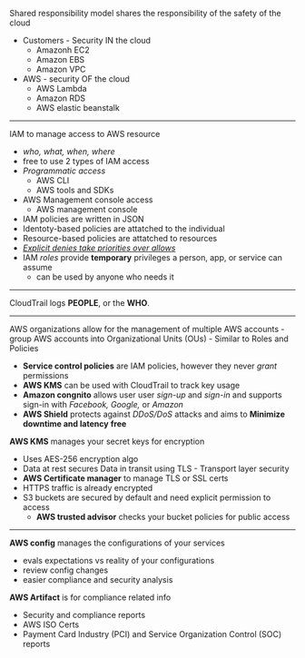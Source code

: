 Shared responsibility model shares the responsibility of the safety of the cloud
- Customers - Security IN the cloud
	- Amazonh EC2
	- Amazon EBS
	- Amazon VPC
- AWS - security OF the cloud
	- AWS Lambda
	- Amazon RDS
	- AWS elastic beanstalk

-----

IAM to manage access to AWS resource
- *who, what, when, where*
- free to use
2 types of IAM access
- *Programmatic access*
	- AWS CLI
	- AWS tools and SDKs
- AWS Management console access
	- AWS management console
- IAM policies are written in JSON
- Identoty-based policies are attatched to the individual
- Resource-based policies are attatched to resources
- *<u>Explicit denies take priorities over allows</u>*
- IAM *roles* provide **temporary** privileges a person, app, or service can assume
	- can be used by anyone who needs it

---

CloudTrail logs **PEOPLE**, or the **WHO**.

***

AWS organizations allow for the management of multiple AWS accounts
	- group AWS accounts into Organizational Units (OUs) 
	- Similar to Roles and Policies
- **Service control policies** are IAM policies, however they never *grant* permissions
- **AWS KMS** can be used with CloudTrail to track key usage
- **Amazon congnito** allows user user *sign-up* and *sign-in* and supports sign-in with *Facebook, Google,* or *Amazon*
- **AWS Shield** protects against *DDoS/DoS* attacks and aims to **Minimize downtime and latency** **free**

**AWS KMS** manages your secret keys for encryption
- Uses AES-256 encryption algo
- Data at rest
secures Data in transit using TLS - Transport layer security
- **AWS Certificate manager** to manage TLS or SSL certs
- HTTPS traffic is already encrypted
- S3 buckets are secured by default and need explicit permission to access
	- **AWS trusted advisor** checks your bucket policies for public access

---

**AWS config** manages the configurations of your services
- evals expectations vs reality of your configurations
- review config changes
- easier compliance and security analysis

**AWS Artifact** is for compliance related info
- Security and compliance reports
- AWS ISO Certs
- Payment Card Industry (PCI) and Service Organization Control (SOC) reports